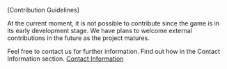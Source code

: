 [Contribution Guidelines]

At the current moment, it is not possible to contribute since the game is in its early development stage. We have plans to welcome external contributions in the future as the project matures.

Feel free to contact us for further information. 
Find out how in the Contact Information section.
[Contact Information](../README.md#contact-information)

